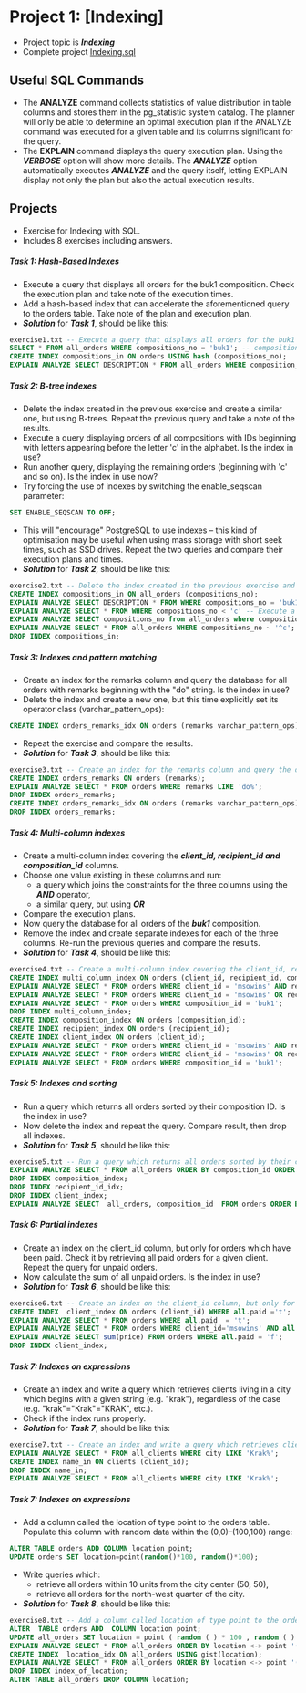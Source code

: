 # Project 1: [Indexing]
- Project topic is **_Indexing_**
- Complete project [Indexing.sql](https://github.com/xkyleann/Databases_SQL_Portfolio/tree/main/Indexing)

## Useful SQL Commands 
  - The **ANALYZE** command collects statistics of value distribution in table columns and stores them in the pg_statistic system catalog. The planner will only be able to determine an optimal execution plan if the ANALYZE command was executed for a given table and its columns significant for the query.
  - The **EXPLAIN** command displays the query execution plan. Using the **_VERBOSE_** option will show more details. The **_ANALYZE_** option automatically executes **_ANALYZE_** and the query itself, letting EXPLAIN display not only the plan but also the actual execution results.
  
## Projects 
- Exercise for Indexing with SQL. 
- Includes 8 exercises including answers.
##### **Task 1: Hash-Based Indexes** 
- Execute a query that displays all orders for the buk1 composition. Check the execution plan and take note of the execution times.
- Add a hash-based index that can accelerate the aforementioned query to the orders table. Take note of the plan and execution plan.
- **_Solution_** for **_Task 1_**, should be like this: 
```SQL
exercise1.txt -- Execute a query that displays all orders for the buk1 composition. Check the execution plan and take note of the execution times.
SELECT * FROM all_orders WHERE compositions_no = 'buk1'; -- compositions_no also refers composition_id
CREATE INDEX compositions_in ON orders USING hash (compositions_no);
EXPLAIN ANALYZE SELECT DESCRIPTION * FROM all_orders WHERE composition_no = 'buk1';
```
##### **Task 2: B-tree indexes**
- Delete the index created in the previous exercise and create a similar one, but using B-trees. Repeat the previous query and take a note of the results.
- Execute a query displaying orders of all compositions with IDs beginning with letters appearing before the letter 'c' in the alphabet. Is the index in use?
- Run another query, displaying the remaining orders (beginning with 'c' and so on). Is the index in use now?
- Try forcing the use of indexes by switching the enable_seqscan parameter:
```SQL
SET ENABLE_SEQSCAN TO OFF;
```
- This will "encourage" PostgreSQL to use indexes – this kind of optimisation may be useful when using mass storage with short seek times, such as SSD drives. Repeat the two queries and compare their execution plans and times.
- **_Solution_** for **_Task 2_**, should be like this: 
```SQL
exercise2.txt -- Delete the index created in the previous exercise and create a similar one, but using B-trees. Repeat the previous query and take a note of the results.
CREATE INDEX compositions_in ON all_orders (compositions_no);
EXPLAIN ANALYZE SELECT DESCRIPTION * FROM WHERE compositions_no = 'buk1';
EXPLAIN ANALYZE SELECT * FROM WHERE compositions_no < 'c' -- Execute a query displaying orders of all compositions with IDs beginning with letters appearing before the letter 'c' in the alphabet. Is the index in use?
EXPLAIN ANALYZE SELECT compositions_no from all_orders where compositions_no ='c' AND paid='f';
EXPLAIN ANALYZE SELECT * FROM all_orders WHERE compositions_no ~ '^c'; -- can be removed 
DROP INDEX compositions_in;
```
##### **Task 3: Indexes and pattern matching**
- Create an index for the remarks column and query the database for all orders with remarks beginning with the "do" string. Is the index in use?
- Delete the index and create a new one, but this time explicitly set its operator class (varchar_pattern_ops):
```SQL
CREATE INDEX orders_remarks_idx ON orders (remarks varchar_pattern_ops);
```
- Repeat the exercise and compare the results.
- **_Solution_** for **_Task 3_**, should be like this: 
```SQL
exercise3.txt -- Create an index for the remarks column and query the database for all orders with remarks beginning with the "do" string. Is the index in use?
CREATE INDEX orders_remarks ON orders (remarks);
EXPLAIN ANALYZE SElECT * FROM orders WHERE remarks LIKE 'do%';
DROP INDEX orders_remarks;
CREATE INDEX orders_remarks_idx ON orders (remarks varchar_pattern_ops);
DROP INDEX orders_remarks;
```
##### **Task 4:  Multi-column indexes**
- Create a multi-column index covering the **_client_id, recipient_id and composition_id_** columns.
- Choose one value existing in these columns and run:
  - a query which joins the constraints for the three columns using the           **_AND_** operator,
  - a similar query, but using **_OR_**
- Compare the execution plans. 
- Now query the database for all orders of the **_buk1_** composition.
- Remove the index and create separate indexes for each of the three columns. Re-run the previous queries and compare the results.
- **_Solution_** for **_Task 4_**, should be like this: 
```SQL
exercise4.txt -- Create a multi-column index covering the client_id, recipient_id and composition_id columns.
CREATE INDEX multi_column_index ON orders (client_id, recipient_id, composition_id);
EXPLAIN ANALYZE SELECT * FROM orders WHERE client_id = 'msowins' AND recipient_id = 1 AND composition_id = 'buk1';
EXPLAIN ANALYZE SELECT * FROM orders WHERE client_id = 'msowins' OR recipient_id = 1 OR composition_id = 'buk1';
EXPLAIN ANALYZE SELECT * FROM orders WHERE composition_id = 'buk1';
DROP INDEX multi_column_index;
CREATE INDEX composition_index ON orders (composition_id);
CREATE INDEX recipient_index ON orders (recipient_id);
CREATE INDEX client_index ON orders (client_id);
EXPLAIN ANALYZE SELECT * FROM orders WHERE client_id = 'msowins' AND recipient_id = 1 AND composition_id = 'buk1';
EXPLAIN ANALYZE SELECT * FROM orders WHERE client_id = 'msowins' OR recipient_id = 1 OR composition_id = 'buk1';
EXPLAIN ANALYZE SELECT * FROM orders WHERE composition_id = 'buk1';
```
##### **Task 5: Indexes and sorting** 
- Run a query which returns all orders sorted by their composition ID. Is the index in use?
- Now delete the index and repeat the query. Compare result, then drop all indexes.
- **_Solution_** for **_Task 5_**, should be like this: 
```SQL
exercise5.txt -- Run a query which returns all orders sorted by their composition ID. Is the index in use?
EXPLAIN ANALYZE SELECT * FROM all_orders ORDER BY composition_id ORDER BY composition_id ASC;
DROP INDEX composition_index;
DROP INDEX recipient_id_idx;
DROP INDEX client_index;
EXPLAIN ANALYZE SELECT  all_orders, composition_id  FROM orders ORDER BY composition_id ASC;
```
##### **Task 6: Partial indexes** 
- Create an index on the client_id column, but only for orders which have been paid. Check it by retrieving all paid orders for a given client. Repeat the query for unpaid orders.
- Now calculate the sum of all unpaid orders. Is the index in use?
- **_Solution_** for **_Task 6_**, should be like this:
```SQL
exercise6.txt -- Create an index on the client_id column, but only for orders which have been paid.
CREATE INDEX  client_index ON orders (client_id) WHERE all.paid ='t';
EXPLAIN ANALYZE SELECT * FROM orders WHERE all.paid  = 't';
EXPLAIN ANALYZE SELECT * FROM orders WHERE client_id='msowins' AND all.paid='t'; 
EXPLAIN ANALYZE SELECT sum(price) FROM orders WHERE all.paid = 'f';
DROP INDEX client_index;
``` 
##### **Task 7: Indexes on expressions** 
- Create an index and write a query which retrieves clients living in a city which begins with a given string (e.g. "krak"), regardless of the case (e.g. "krak"="Krak"="KRAK", etc.).
- Check if the index runs properly.
- **_Solution_** for **_Task 7_**, should be like this:
```SQL
exercise7.txt -- Create an index and write a query which retrieves clients living in a city which begins with a given string (e.g. "krak"), regardless of the case (e.g. "krak"="Krak"="KRAK", etc.).
EXPLAIN ANALYZE SELECT * FROM all_clients WHERE city LIKE 'Krak%';
CREATE INDEX name_in ON clients (client_id);
DROP INDEX name_in;
EXPLAIN ANALYZE SELECT * FROM all_clients WHERE city LIKE 'Krak%';
``` 
##### **Task 7: Indexes on expressions** 
- Add a column called the location of type point to the orders table. Populate this column with random data within the (0,0)–(100,100) range:
```SQL
ALTER TABLE orders ADD COLUMN location point;
UPDATE orders SET location=point(random()*100, random()*100);
``` 
- Write queries which:
  - retrieve all orders within 10 units from the city center (50, 50),
  - retrieve all orders for the north-west quarter of the city.
- **_Solution_** for **_Task 8_**, should be like this:
```SQL
exercise8.txt -- Add a column called location of type point to the orders table. Populate this column with random data within the (0,0)–(100,100) range:
ALTER  TABLE orders ADD  COLUMN location point;
UPDATE all_orders SET location = point ( random ( ) * 100 , random ( ) * 100 ) ;
EXPLAIN ANALYZE SELECT * FROM all_orders ORDER BY location <-> point '(50,50)' LIMIT 10;
CREATE INDEX  location_idx ON all_orders USING gist(location);
EXPLAIN ANALYZE SELECT * FROM all_orders ORDER BY location <-> point '(50,50)' LIMIT 10;
DROP INDEX index_of_location;
ALTER TABLE all_orders DROP COLUMN location;
``` 
